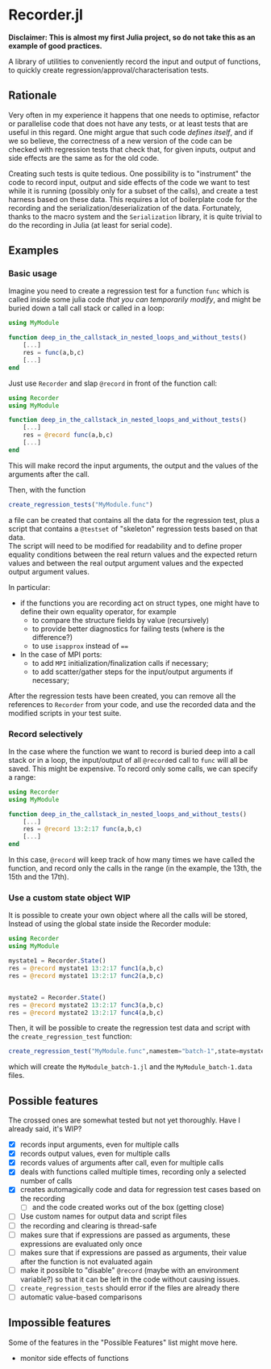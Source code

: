 # Recorder.jl

**Disclaimer: This is almost my first Julia project,
so do not take this as an example of good practices.**

A library of utilities to conveniently record 
the input and output of functions,
to quickly create regression/approval/characterisation tests.

## Rationale

Very often in my experience it happens that one needs to optimise,
refactor or parallelise code that does not have any tests,
or at least tests that are useful in this regard.
One might argue that such code *defines itself*,
and if we so believe, 
the correctness of a new version of the code 
can be checked with regression tests 
that check that, for given inputs, output and side effects 
are the same as for the old code.

Creating such tests is quite tedious. 
One possibility is to "instrument" the code 
to record input, output 
and side effects of the code we want to test
while it is running
(possibly only for a subset of the calls),
and create a test harness based on these data.
This requires a lot of boilerplate code for the recording
and the serialization/deserialization 
of the data.
Fortunately, thanks to the macro system and the 
`Serialization` library,
it is quite trivial to do the recording in Julia
(at least for serial code).

## Examples 
### Basic usage

Imagine you need to create a regression test for a function `func`
which is called inside some julia code 
*that you can temporarily modify*,
and might be buried down a tall call stack
or called in a loop:


```julia
using MyModule

function deep_in_the_callstack_in_nested_loops_and_without_tests()
    [...]
    res = func(a,b,c)
    [...]
end
```

Just use `Recorder` and slap `@record` in front of the function call:

``` julia
using Recorder
using MyModule

function deep_in_the_callstack_in_nested_loops_and_without_tests()
    [...]
    res = @record func(a,b,c)
    [...]
end

```

This will make record the input arguments, 
the output and the values of the arguments
after the call.  

Then, with the function 

``` julia
create_regression_tests("MyModule.func")
```

a file can be created 
that contains all the data for the regression test,
plus a script that contains a `@testset` of "skeleton" regression tests
based on that data.  
The script will need to be modified 
for readability and to define proper equality conditions
between the real return values and the expected return values 
and between the real output argument values 
and the expected output argument values.

In particular:
- if the functions you are recording act on struct types, 
  one might have to define their own equality operator,
  for example
  - to compare the structure fields by value (recursively)
  - to provide better diagnostics for failing tests
    (where is the difference?)
  - to use `isapprox` instead of `==`
- In the case of MPI ports:
  - to add `MPI` initialization/finalization calls if necessary;
  - to add scatter/gather steps for the input/output arguments if necessary;

After the regression tests have been created,
you can remove all the references to `Recorder` from your code,
and use the recorded data and the modified scripts in your test suite.


### Record selectively
In the case where the function we want to record 
is buried deep into a call stack or in a loop,
the input/output of  all `@record`ed call to `func` 
will all be saved. This might be expensive. 
To record only some calls, we can specify a range:

``` julia
using Recorder
using MyModule

function deep_in_the_callstack_in_nested_loops_and_without_tests()
    [...]
    res = @record 13:2:17 func(a,b,c)
    [...]
end
```

In this case, `@record` will keep track 
of how many times we have called the function,
and record only the calls in the range
(in the example, the 13th, the 15th and the 17th).

### Use a custom state object WIP 

It is possible to create your own object 
where all the calls will be stored,
Instead of using the global state inside the Recorder module:
``` julia
using Recorder
using MyModule

mystate1 = Recorder.State()
res = @record mystate1 13:2:17 func1(a,b,c)
res = @record mystate1 13:2:17 func2(a,b,c)


mystate2 = Recorder.State()
res = @record mystate2 13:2:17 func3(a,b,c)
res = @record mystate2 13:2:17 func4(a,b,c)
```

Then, it will be possible to create 
the regression test data and script 
with the `create_regression_test` function:

``` julia
create_regression_test("MyModule.func",namestem="batch-1",state=mystate)
```
which will create 
the `MyModule_batch-1.jl` 
and
the `MyModule_batch-1.data` 
files.


## Possible features
  The crossed ones are somewhat tested but not yet thoroughly.
  Have I already said, it's WIP?
  - [X] records input arguments, even for multiple calls
  - [X] records output values, even for multiple calls
  - [X] records values of arguments after call, even for multiple calls
  - [X] deals with functions called multiple times, 
        recording only a selected number of calls
  - [X] creates automagically code and data for regression test cases
        based on the recording
    - [ ] and the code created works out of the box (getting close)
  - [ ] Use custom names for output data and script files
  - [ ] the recording and clearing is thread-safe 
  - [ ] makes sure that if expressions are passed as arguments,
        these expressions are evaluated only once
  - [ ] makes sure that if expressions are passed as arguments,
        their value after the function is not evaluated again
  - [ ] make it possible to "disable" `@record` (maybe with an environment variable?)
        so that it can be left in the code without causing issues.
  - [ ] `create_regression_tests` should error if the files are already there
  - [ ] automatic value-based comparisons
## Impossible features
  Some of the features in the "Possible Features" list might move here.
  - monitor side effects of functions


